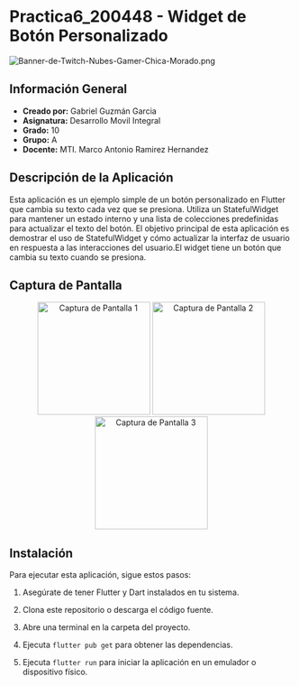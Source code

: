 # Practica6_200448 - Widget de Botón Personalizado
![Banner-de-Twitch-Nubes-Gamer-Chica-Morado.png](https://i.postimg.cc/15q3LFXF/Banner-de-Twitch-Nubes-Gamer-Chica-Morado.png)
## Información General

- **Creado por:** Gabriel Guzmán Garcia
- **Asignatura:** Desarrollo Movil Integral
- **Grado:** 10
- **Grupo:** A
- **Docente:** MTI. Marco Antonio Ramirez Hernandez

## Descripción de la Aplicación
Esta aplicación es un ejemplo simple de un botón personalizado en Flutter que cambia su texto cada vez que se presiona. Utiliza un StatefulWidget para mantener un estado interno y una lista de colecciones predefinidas para actualizar el texto del botón. El objetivo principal de esta aplicación es demostrar el uso de StatefulWidget y cómo actualizar la interfaz de usuario en respuesta a las interacciones del usuario.El widget tiene un botón que cambia su texto cuando se presiona.

## Captura de Pantalla
<p align="center">
  <img src="./assets/2.jpeg" width="200" alt="Captura de Pantalla 1">
  <img src="./assets/1.jpeg" width="200" alt="Captura de Pantalla 2">
  <img src="./assets/3.jpeg" width="200" alt="Captura de Pantalla 3">
</p>

## Instalación

Para ejecutar esta aplicación, sigue estos pasos:

1. Asegúrate de tener Flutter y Dart instalados en tu sistema.

2. Clona este repositorio o descarga el código fuente.

3. Abre una terminal en la carpeta del proyecto.

4. Ejecuta `flutter pub get` para obtener las dependencias.

5. Ejecuta `flutter run` para iniciar la aplicación en un emulador o dispositivo físico.
